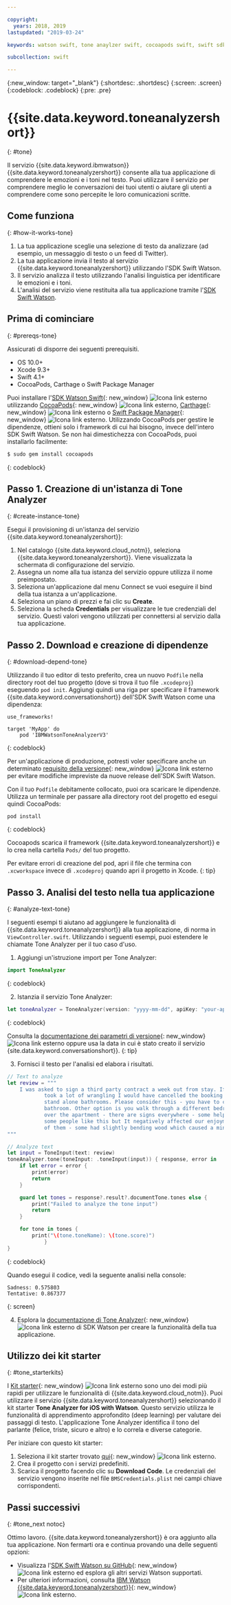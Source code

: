 ```yaml
---

copyright:
  years: 2018, 2019
lastupdated: "2019-03-24"

keywords: watson swift, tone anaylzer swift, cocoapods swift, swift sdk install, starter kit watson

subcollection: swift

---
```


{:new_window: target="_blank"}
{:shortdesc: .shortdesc}
{:screen: .screen}
{:codeblock: .codeblock}
{:pre: .pre}

# {{site.data.keyword.toneanalyzershort}}
{: #tone}

Il servizio {{site.data.keyword.ibmwatson}} {{site.data.keyword.toneanalyzershort}} consente alla tua applicazione di comprendere le emozioni e i toni nel testo. Puoi utilizzare il servizio per comprendere meglio le conversazioni dei tuoi utenti o aiutare gli utenti a comprendere come sono percepite le loro comunicazioni scritte.

## Come funziona
{: #how-it-works-tone}

1. La tua applicazione sceglie una selezione di testo da analizzare (ad esempio, un messaggio di testo o un feed di Twitter).
2. La tua applicazione invia il testo al servizio {{site.data.keyword.toneanalyzershort}} utilizzando l'SDK Swift Watson.
3. Il servizio analizza il testo utilizzando l'analisi linguistica per identificare le emozioni e i toni.
4. L'analisi del servizio viene restituita alla tua applicazione tramite l'[SDK Swift Watson](https://github.com/watson-developer-cloud/swift-sdk).

## Prima di cominciare
{: #prereqs-tone}

Assicurati di disporre dei seguenti prerequisiti.

* OS 10.0+
* Xcode 9.3+
* Swift 4.1+
* CocoaPods, Carthage o Swift Package Manager

Puoi installare l'[SDK Watson Swift](https://github.com/watson-developer-cloud/swift-sdk){: new_window} ![Icona link esterno](../../icons/launch-glyph.svg "Icona link esterno") utilizzando [CocoaPods](https://github.com/watson-developer-cloud/swift-sdk#cocoapods){: new_window} ![Icona link esterno](../../icons/launch-glyph.svg "Icona link esterno"), [Carthage](https://github.com/watson-developer-cloud/swift-sdk#carthage){: new_window} ![Icona link esterno](../../icons/launch-glyph.svg "Icona link esterno") o [Swift Package Manager](https://github.com/watson-developer-cloud/swift-sdk#swift-package-manager){: new_window} ![Icona link esterno](../../icons/launch-glyph.svg "Icona link esterno"). Utilizzando CocoaPods per gestire le dipendenze, ottieni solo i framework di cui hai bisogno, invece dell'intero SDK Swift Watson. Se non hai dimestichezza con CocoaPods, puoi installarlo facilmente:

```bash
$ sudo gem install cocoapods
```
{: codeblock}

## Passo 1. Creazione di un'istanza di Tone Analyzer
{: #create-instance-tone}

Esegui il provisioning di un'istanza del servizio {{site.data.keyword.toneanalyzershort}}:

1. Nel catalogo {{site.data.keyword.cloud_notm}}, seleziona {{site.data.keyword.toneanalyzershort}}. Viene visualizzata la schermata di configurazione del servizio.
2. Assegna un nome alla tua istanza del servizio oppure utilizza il nome preimpostato.
3. Seleziona un'applicazione dal menu Connect se vuoi eseguire il bind della tua istanza a un'applicazione.
4. Seleziona un piano di prezzi e fai clic su **Create**.
5. Seleziona la scheda **Credentials** per visualizzare le tue credenziali del servizio. Questi valori vengono utilizzati per connettersi al servizio dalla tua applicazione.

## Passo 2. Download e creazione di dipendenze
{: #download-depend-tone}

Utilizzando il tuo editor di testo preferito, crea un nuovo `Podfile` nella directory root del tuo progetto (dove si trova il tuo file `.xcodeproj`) eseguendo `pod init`. Aggiungi quindi una riga per specificare il framework {{site.data.keyword.conversationshort}} dell'SDK Swift Watson come una dipendenza:

```pod
use_frameworks!

target 'MyApp' do
    pod 'IBMWatsonToneAnalyzerV3'
```
{: codeblock}

Per un'applicazione di produzione, potresti voler specificare anche un determinato [requisito della versione](https://guides.cocoapods.org/using/the-podfile.html#specifying-pod-versions){: new_window} ![Icona link esterno](../../icons/launch-glyph.svg "Icona link esterno") per evitare modifiche impreviste da nuove release dell'SDK Swift Watson.

Con il tuo `Podfile` debitamente collocato, puoi ora scaricare le dipendenze. Utilizza un terminale per passare alla directory root del progetto ed esegui quindi CocoaPods:

```console
pod install
```
{: codeblock}

Cocoapods scarica il framework {{site.data.keyword.toneanalyzershort}} e lo crea nella cartella `Pods/` del tuo progetto.

Per evitare errori di creazione del pod, apri il file che termina con `.xcworkspace` invece di `.xcodeproj` quando apri il progetto in Xcode.
{: tip}

## Passo 3. Analisi del testo nella tua applicazione
{: #analyze-text-tone}

I seguenti esempi ti aiutano ad aggiungere le funzionalità di {{site.data.keyword.toneanalyzershort}} alla tua applicazione, di norma in `ViewController.swift`. Utilizzando i seguenti esempi, puoi estendere le chiamate Tone Analyzer per il tuo caso d'uso.

1. Aggiungi un'istruzione import per Tone Analyzer:
  ```swift
  import ToneAnalyzer
  ```
  {: codeblock}

2. Istanzia il servizio Tone Analyzer:
  ```swift
  let toneAnalyzer = ToneAnalyzer(version: "yyyy-mm-dd", apiKey: "your-api-key-here")
  ```
  {: codeblock}

  Consulta la [documentazione dei parametri di versione](https://cloud.ibm.com/apidocs/tone-analyzer#versioning){: new_window} ![Icona link esterno](../../icons/launch-glyph.svg "Icona link esterno") oppure usa la data in cui è stato creato il servizio {site.data.keyword.conversationshort}}.
  {: tip}

3. Fornisci il testo per l'analisi ed elabora i risultati.
  ```swift
  // Text to analyze
  let review = """
      I was asked to sign a third party contract a week out from stay. If it wasn't an 8 person group that
              took a lot of wrangling I would have cancelled the booking straight away. Bathrooms - there are no
              stand alone bathrooms. Please consider this - you have to clear out the main bedroom to use that
              bathroom. Other option is you walk through a different bedroom to get to its en-suite. Signs all
              over the apartment - there are signs everywhere - some helpful - some telling you rules. Perhaps
              some people like this but It negatively affected our enjoyment of the accommodation. Stairs - lots
              of them - some had slightly bending wood which caused a minor injury.
  """

  // Analyze text
  let input = ToneInput(text: review)
  toneAnalyzer.tone(toneInput: .toneInput(input)) { response, error in
      if let error = error {
          print(error)
          return
      }

      guard let tones = response?.result?.documentTone.tones else {
          print("Failed to analyze the tone input")
          return
      }

      for tone in tones {
          print("\(tone.toneName): \(tone.score)")
              }
  }
  ```
  {: codeblock}

  Quando esegui il codice, vedi la seguente analisi nella console:
  ```
  Sadness: 0.575803
Tentative: 0.867377
  ```
  {: screen}

4. Esplora la [documentazione di Tone Analyzer](https://watson-developer-cloud.github.io/swift-sdk/services/ToneAnalyzerV3/index.html){: new_window} ![Icona link esterno](../../icons/launch-glyph.svg "Icona link esterno") di SDK Watson per creare la funzionalità della tua applicazione.

## Utilizzo dei kit starter
{: #tone_starterkits}

I [Kit starter](https://cloud.ibm.com/developer/appledevelopment/starter-kits){: new_window} ![Icona link esterno](../../icons/launch-glyph.svg "Icona link esterno") sono uno dei modi più rapidi per utilizzare le funzionalità di {{site.data.keyword.cloud_notm}}. Puoi utilizzare il servizio {{site.data.keyword.toneanalyzershort}} selezionando il kit starter **Tone Analyzer for iOS with Watson**. Questo servizio utilizza le funzionalità di apprendimento approfondito (deep learning) per valutare dei passaggi di testo. L'applicazione Tone Analyzer identifica il tono del parlante (felice, triste, sicuro e altro) e lo correla e diverse categorie.

Per iniziare con questo kit starter:

1. Seleziona il kit starter trovato [qui](https://cloud.ibm.com/developer/appledevelopment/starter-kits/tone-analyzer-for-ios-with-watson){: new_window} ![Icona link esterno](../../icons/launch-glyph.svg "Icona link esterno").
2. Crea il progetto con i servizi predefiniti.
3. Scarica il progetto facendo clic su **Download Code**. Le credenziali del servizio vengono inserite nel file `BMSCredentials.plist` nei campi chiave corrispondenti.

## Passi successivi
{: #tone_next notoc}

Ottimo lavoro. {{site.data.keyword.toneanalyzershort}} è ora aggiunto alla tua applicazione. Non fermarti ora e continua provando una delle seguenti opzioni:

* Visualizza l'[SDK Swift Watson su GitHub](https://github.com/watson-developer-cloud/swift-sdk){: new_window} ![Icona link esterno](../../icons/launch-glyph.svg "Icona link esterno") ed esplora gli altri servizi Watson supportati.
* Per ulteriori informazioni, consulta [IBM Watson {{site.data.keyword.toneanalyzershort}}](https://www.ibm.com/watson/services/tone-analyzer/){: new_window} ![Icona link esterno](../../icons/launch-glyph.svg "Icona link esterno").
